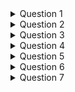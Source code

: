 <details>
<summary>Question 1</b></summary>

```
List the Advantages and Disadvantages of using LINQ over Stored Procedure.
```

</details>

<details>
<summary>Question 2</b></summary>

```
List the difference between First() and FirstOrDefault() operator.
```

</details>

<details>
<summary>Question 3</b></summary>

```
Assuming there is a list of numbers, create a query to extract odd numbers from the list.
```

</details>

<details>
<summary>Question 4</b></summary>

```
For following string variable, filter and display the uppercase words : 

“Extract UPPER case words FROM THIS string”.
```

</details>

<details>
<summary>Question 5</b></summary>

```
For following list of names extract the words from position 2nd till 5th:

{“John”, “Mike”, “Chris”, “Jack”, “Andy”, “Gretchen”, “Helen”}

Extract the list having names from “Mike” till “Andy”.
```

</details>

<details>
<summary>Question 6</b></summary>

```
Consider the following entities:
    Product - ProductId, ProductTitle, CategoryId
    Category - CategoryId, CategoryTitle

- Write a linq query to display the ProductId, ProductTitle and its Category Title.

- Write a linq query to display the ProductTitle and Category Title in the format: 
{ProductTitle: CategoryTitle} and if there is no product associated with a particular category it should show “No Product” instead of product title. 
For example:
    - Pendrive: Storage Device
    - Hard Disk: Storage Device
    - Refrigerator: Electronics
    - Air Conditioner: Electronic
    - No Product: Sports (There is no product under Sports category)
    - TShirts : Clothing
```
</details>

<details>
<summary>Question 7</b></summary>

[XML File](../res/Calatog.xml)

```
Consider following XML having Books Information and:
    - Read XML via Linq.
    - Display Id, Title, Genre and Price of the Books, sorted by Title.
    - Display the Genre and count of the books under that genre.

```

</details>